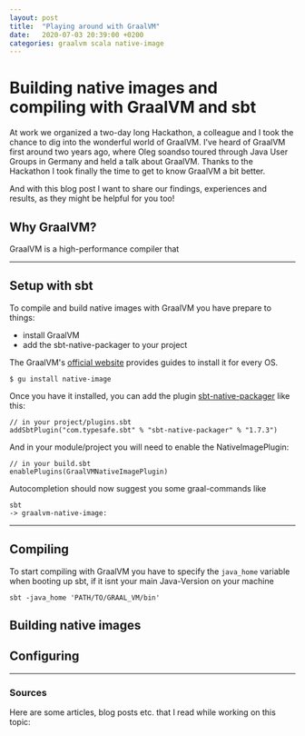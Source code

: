 ```yaml
---
layout: post
title:  "Playing around with GraalVM"
date:   2020-07-03 20:39:00 +0200
categories: graalvm scala native-image
---
```

# Building native images and compiling with GraalVM and sbt

At work we organized a two-day long Hackathon, a colleague and I took the chance to dig into the wonderful world of GraalVM. I've heard of GraalVM first around two years ago, where Oleg soandso toured through Java User Groups in Germany and held a talk about GraalVM.
Thanks to the Hackathon I took finally the time to get to know GraalVM a bit better.

And with this blog post I want to share our findings, experiences and results, as they might be helpful for you too!

## Why GraalVM?
GraalVM is a high-performance compiler that 

* * *
## Setup with sbt
To compile and build native images with GraalVM you have prepare to things:
- install GraalVM
- add the sbt-native-packager to your project

The GraalVM's [official website](https://www.graalvm.org/getting-started/#install-graalvm) provides guides to install it for every OS.
```
$ gu install native-image
```

Once you have it installed, you can add the plugin [sbt-native-packager](https://sbt-native-packager.readthedocs.io/en/latest/) like this:
```
// in your project/plugins.sbt
addSbtPlugin("com.typesafe.sbt" % "sbt-native-packager" % "1.7.3")
```
And in your module/project you will need to enable the NativeImagePlugin:
```
// in your build.sbt
enablePlugins(GraalVMNativeImagePlugin)
```

Autocompletion should now suggest you some graal-commands like
```
sbt
-> graalvm-native-image:
```
* * *

## Compiling
To start compiling with GraalVM you have to specify the `java_home` variable when booting up sbt, if it isnt your main Java-Version  on your machine
```
sbt -java_home 'PATH/TO/GRAAL_VM/bin'
```

## Building native images

## Configuring

* * * 
### Sources
Here are some articles, blog posts etc. that I read while working on this topic:
